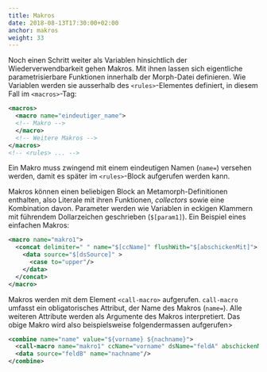 ```yaml
---
title: Makros
date: 2018-08-13T17:30:00+02:00
anchor: makros
weight: 33
---
```


Noch einen Schritt weiter als Variablen hinsichtlich der
Wiederverwendbarkeit gehen Makros. Mit ihnen lassen sich
eigentliche parametrisierbare Funktionen innerhalb der Morph-Datei definieren. Wie Variablen werden sie ausserhalb des `<rules>`-Elementes definiert, in diesem Fall im `<macros>`-Tag:

```xml
<macros>
  <macro name="eindeutiger_name">
  <!-- Makro -->
  </macro>
  <!-- Weitere Makros -->
</macros>
<!-- <rules> ... -->
```

Ein Makro muss zwingend mit einem eindeutigen Namen (`name=`) versehen werden, damit es später im `<rules>`-Block aufgerufen werden kann.

Makros können einen beliebigen Block an Metamorph-Definitionen
enthalten, also Literale mit ihren Funktionen, _collectors_ sowie eine Kombination davon. Parameter werden wie Variablen in eckigen Klammern mit führendem Dollarzeichen geschrieben (`$[param1]`). Ein Beispiel eines einfachen Makros:

```xml
<macro name="makro1">
  <concat delimiter=" " name="$[ccName]" flushWith="$[abschickenMit]">
    <data source="$[dsSource]" >
      <case to="upper"/>
    </data>
  </concat>
</macro>
```

Makros werden mit dem Element `<call-macro>` aufgerufen. `call-macro` umfasst
ein obligatorisches Attribut, der Name des Makros (`name=`). Alle weiteren
Attribute werden als Argumente des Makros interpretiert. Das obige Makro wird also beispielsweise folgendermassen aufgerufen>

```xml
<combine name="name" value="${vorname} ${nachname}">
  <call-macro name="makro1" ccName="vorname" dsName="feldA" abschickenMit="nachname" />
  <data source="feldB" name="nachname"/>
</combine>
```
